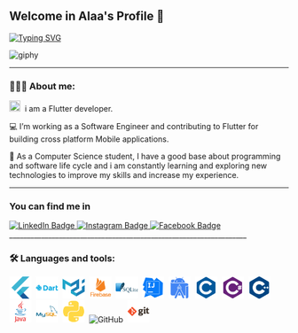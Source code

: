 ## Welcome in Alaa's Profile 👋

[![Typing SVG](https://readme-typing-svg.demolab.com?font=Fira+Code&weight=600&size=24&duration=3500&pause=20&color=006197&center=true&vCenter=true&width=435&lines=Software+developer+junior;And+Flutter+developer)](https://git.io/typing-svg)

![giphy](https://github.com/Alaa-Eldin-Emad/Alaa-Eldin-Emad/assets/77211701/6c6d49b9-67e3-428f-9db5-daf38d256e19)
___________________________________________________________________

### 👨🏻‍💻 About me:
  <img src="https://camo.githubusercontent.com/63371d36886ee658f5a97401f393e1ab1684b2fd3de674b8f5efc7d410b2a3d0/68747470733a2f2f6d656469612e67697068792e636f6d2f6d656469612f57556c706c634d704f43456d5447427442572f67697068792e676966" width="20" height="20"/>&nbsp; i am a Flutter developer. 
  
💻 I’m working as a Software Engineer and contributing to Flutter for building cross platform Mobile applications.
 
🔭 As a Computer Science student, I have a good base about programming and software life cycle and i am constantly learning and exploring new technologies to improve my skills and increase my experience.
 ___________________________________________________________________
 
### You can find me in

<div id="badges">
  <a href="https://www.linkedin.com/in/alaa-eldin-emad/">
    <img src="https://img.shields.io/badge/LinkedIn-blue?style=for-the-badge&logo=linkedin&logoColor=white" alt="LinkedIn Badge"/>
  </a>
  <a href="https://www.instagram.com/alaaemadd9/">
    <img src="https://img.shields.io/badge/Instagram-purple?style=for-the-badge&logo=instagram&logoColor=white" alt="Instagram Badge"/>
  </a>
  <a href="https://www.facebook.com/alaa.aldeen.8">
    <img src="https://img.shields.io/badge/Facebook-blue?style=for-the-badge&logo=facebook&logoColor=white" alt="Facebook Badge"/>
  </a>
</div>
___________________________________________________________________

### 🛠 Languages and tools:
<div>
  <img src="https://github.com/devicons/devicon/blob/master/icons/flutter/flutter-original.svg" title="Flutter" alt="Flutter" width="40" height="40"/>&nbsp;
  <img src="https://github.com/devicons/devicon/blob/master/icons/dart/dart-plain-wordmark.svg" title="Dart" alt="Dart" width="40" height="40"/>&nbsp;
  <img src="https://github.com/devicons/devicon/blob/master/icons/materialui/materialui-original.svg" title="Material UI" alt="Material UI" width="40" height="40"/>&nbsp;
  <img src="https://github.com/devicons/devicon/blob/master/icons/firebase/firebase-plain-wordmark.svg" title="Firebase" alt="Firebase" width="40" height="40"/>&nbsp;
    <img src="https://github.com/devicons/devicon/blob/master/icons/sqlite/sqlite-original-wordmark.svg" title="SQLite" alt="SQLite" width="40" height="40"/>&nbsp;
    <img src="https://github.com/devicons/devicon/blob/master/icons/intellij/intellij-plain.svg"  title="Intellij" alt="Intellij" width="40" height="40"/>&nbsp;
    <img src="https://github.com/devicons/devicon/blob/master/icons/androidstudio/androidstudio-plain.svg" title="Android Studio"  alt="Android Studio" width="40" height="40"/>&nbsp;
    <img src="https://github.com/devicons/devicon/blob/master/icons/c/c-plain.svg" title="C"  alt="C" width="40" height="40"/>&nbsp;
    <img src="https://github.com/devicons/devicon/blob/master/icons/csharp/csharp-plain.svg" title="C#" alt="C#" width="40" height="40"/>&nbsp;
    <img src="https://github.com/devicons/devicon/blob/master/icons/cplusplus/cplusplus-plain.svg" title="C++" alt="C++ " width="40" height="40"/>&nbsp;
    <img src="https://github.com/devicons/devicon/blob/master/icons/java/java-original-wordmark.svg" title="Java" alt="Java" width="40" height="40"/>&nbsp;
  <img src="https://github.com/devicons/devicon/blob/master/icons/mysql/mysql-original-wordmark.svg" title="MySQL"  alt="MySQL" width="40" height="40"/>&nbsp;
  <img src="https://github.com/devicons/devicon/blob/master/icons/python/python-plain.svg" title="Python" alt="Python" width="40" height="40"/>&nbsp;
  <img src="https://camo.githubusercontent.com/202a58d250ff1d21ee70433e0070b55f8fed747f8883c1750742aa791b1ad871/68747470733a2f2f696d672e736869656c64732e696f2f62616467652f2d4769744875622d3035313232413f7374796c653d666c6174266c6f676f3d676974687562" title="GitHub" alt="GitHub" width="45" height="30"/>&nbsp;
  <img src="https://github.com/devicons/devicon/blob/master/icons/git/git-original-wordmark.svg" title="Git" **alt="Git" width="40" height="40"/>
</div>
